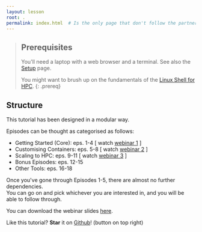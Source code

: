 ```yaml
---
layout: lesson
root: .
permalink: index.html  # Is the only page that don't follow the partner /:path/index.html
---
```



> ## Prerequisites
>
> You'll need a laptop with a web browser and a terminal. See also the [Setup](./setup.html) page.
> 
> You might want to brush up on the fundamentals of the [Linux Shell for HPC](https://pawseysc.github.io/shell-hpc/).
{: .prereq}


## Structure

This tutorial has been designed in a modular way.

Episodes can be thought as categorised as follows:
* Getting Started (Core): eps. 1-4 \[ watch [webinar 1](https://www.youtube.com/watch?v=InvDom3dec8) \]
* Customising Containers: eps. 5-8 \[ watch [webinar 2](https://www.youtube.com/watch?v=-e4nVO1vWrw) \]
* Scaling to HPC: eps. 9-11 \[ watch [webinar 3](https://www.youtube.com/watch?v=RYnWTFJdZ-Y) \]
* Bonus Episodes: eps. 12-15
* Other Tools: eps. 16-18

Once you've gone through Episodes 1-5, there are almost no further dependencies.  
You can go on and pick whichever you are interested in, and you will be able to follow through.

You can download the webinar slides [here](https://support.pawsey.org.au/documentation/download/attachments/2162899/Containers%20on%20HPC%20and%20Cloud%20with%20Singularity.pdf?api=v2).

Like this tutorial?  **Star** it on [Github](https://github.com/pawseySC/singularity-containers)!  (button on top right)
